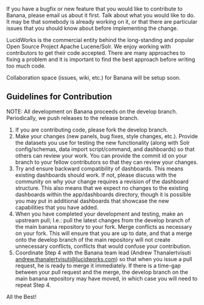 If you have a bugfix or new feature that you would like to contribute to Banana, please email us about it first. Talk about what you would like to do. It may be that somebody is already working on it, or that there are particular issues that you should know about before implementing the change.

LucidWorks is the commercial entity behind the long-standing and popular Open Source Project Apache Lucene/Solr. We enjoy working with contributors to get their code accepted. There are many approaches to fixing a problem and it is important to find the best approach before writing too much code.

Collaboration space (issues, wiki, etc.) for Banana will be setup soon.

## Guidelines for Contribution

NOTE: All development on Banana proceeds on the develop branch. Periodically, we push releases to the release branch.

1.	If you are contributing code, please fork the develop branch.
2.	Make your changes (new panels, bug fixes, style changes, etc.). Provide the datasets you use for testing the new functionality (along with Solr config/schemas, data import script/command, and dashboards) so that others can review your work. You can provide the commit id on your branch to your fellow contributors so that they can review your changes.
3.	Try and ensure backward compatibility of dashboards. This means existing dashboards should work. If not, please discuss with the community on why your change requires a revision of the dashboard structure. This also means that we expect no changes to the existing dashboards within the app/dashboards directory, though it is possible you may put in additional dashboards that showcase the new capabilities that you have added.
4.	When you have completed your development and testing, make an upstream pull; I.e.: pull the latest changes from the develop branch of the main banana repository to your fork. Merge conflicts as necessary on your fork. This will ensure that you are up to date, and that a merge onto the develop branch of the main repository will not create unnecessary conflicts, conflicts that would confuse your contribution. 
5.	Coordinate Step 4 with the Banana team lead (Andrew Thanalertvisuti <andrew.thanalertvisuti@lucidworks.com>) so that when you issue a pull request, he is ready to merge it immediately. If there is a time-gap between your pull request and the merge, the develop branch on the main banana repository may have moved, in which case you will need to repeat Step 4.


All the Best!

